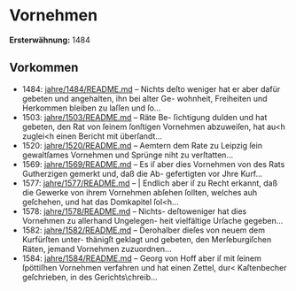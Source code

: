 # Vornehmen

**Ersterwähnung:** 1484

## Vorkommen
- 1484: [jahre/1484/README.md](../jahre/1484/README.md) – Nichts deſto weniger hat
er aber dafür gebeten und angehalten, ihn bei alter Ge-
wohnheit, Freiheiten und Herkommen bleiben zu laſſen
und ſo...
- 1503: [jahre/1503/README.md](../jahre/1503/README.md) – Räte Be-
ſichtigung dulden und hat gebeten, den Rat von ſeinem
ſonſtigen Vornehmen abzuweiſen, hat au<h zuglei<h einen
Bericht mit überſandt...
- 1520: [jahre/1520/README.md](../jahre/1520/README.md) – Aemtern dem Rate zu Leipzig ſein gewaltſames Vornehmen
und Sprünge niht zu verſtatten...
- 1569: [jahre/1569/README.md](../jahre/1569/README.md) – Es iſ aber dies Vornehmen
von des Rats Gutherzigen gemerkt und, daß die Ab-
gefertigten vor Jhre Kurf...
- 1577: [jahre/1577/README.md](../jahre/1577/README.md) – |
Endlich aber iſ zu Recht erkannt, daß die Gewerke von
ihrem Vornehmen abſehen ſollten, welches auh geſchehen,
und hat das Domkapitel ſol<h...
- 1578: [jahre/1578/README.md](../jahre/1578/README.md) – Nichts-
deſtoweniger hat dies Vornehmen zu allerhand Ungelegen-
heit vielfältige Urſache gegeben...
- 1582: [jahre/1582/README.md](../jahre/1582/README.md) – Derohalber dieſes von neuem dem Kurfürſten unter-
thänigſt geklagt und gebeten, den Merſeburgiſchen Räten,
jemand Vornehmen zuzuordnen...
- 1584: [jahre/1584/README.md](../jahre/1584/README.md) – Georg von Hoff aber iſ mit ſeinem
ſpöttiſhen Vornehmen verfahren und hat einen Zettel,
dur< Kaſtenbecher geſchrieben, in des Gerichts\chreib...
